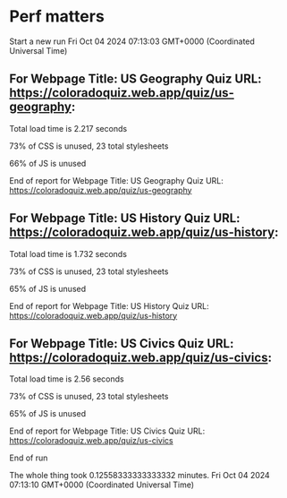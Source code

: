 # Perf matters


Start a new run
Fri Oct 04 2024 07:13:03 GMT+0000 (Coordinated Universal Time)








## For Webpage Title: US Geography Quiz URL: https://coloradoquiz.web.app/quiz/us-geography: 


Total load time is 2.217 seconds


73% of CSS is unused, 23 total stylesheets


66% of JS is unused


End of report for Webpage Title: US Geography Quiz URL: https://coloradoquiz.web.app/quiz/us-geography




## For Webpage Title: US History Quiz URL: https://coloradoquiz.web.app/quiz/us-history: 


Total load time is 1.732 seconds


73% of CSS is unused, 23 total stylesheets


65% of JS is unused


End of report for Webpage Title: US History Quiz URL: https://coloradoquiz.web.app/quiz/us-history




## For Webpage Title: US Civics Quiz URL: https://coloradoquiz.web.app/quiz/us-civics: 


Total load time is 2.56 seconds


73% of CSS is unused, 23 total stylesheets


65% of JS is unused


End of report for Webpage Title: US Civics Quiz URL: https://coloradoquiz.web.app/quiz/us-civics


End of run


The whole thing took 0.12558333333333332 minutes.
Fri Oct 04 2024 07:13:10 GMT+0000 (Coordinated Universal Time)




